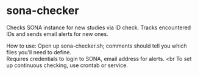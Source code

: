 # sona-checker
Checks SONA instance for new studies via ID check. Tracks encountered IDs and sends email alerts for new ones.

How to use:
Open up sona-checker.sh; comments should tell you which files you'll need to define.
<br> 
Requires credentials to login to SONA, email address for alerts.
<br
To set up continuous checking, use crontab or service.
